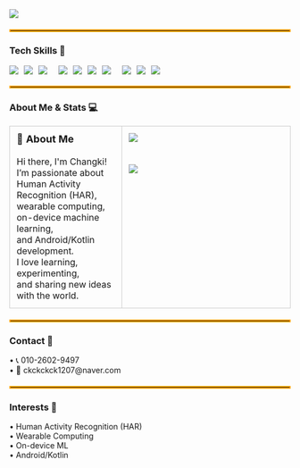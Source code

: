 <!-- Header -->
<img src="https://capsule-render.vercel.app/api?type=venom&color=auto&height=200&section=header&text=Welcome%20to%20Changki%27s%20Github&fontSize=40#gh-light-mode-only" />
<hr style="border: 2px solid #ffa500; margin: 20px 0;" />

<!-- Tech Skills -->
<h3>Tech Skills 🚀</h3>
<div style="display:flex; flex-wrap:wrap; gap:10px; align-items:center;">
  <img src="https://img.shields.io/badge/python-%233776AB.svg?&style=for-the-badge&logo=python&logoColor=white" />
  <img src="https://img.shields.io/badge/kotlin-%230095D5.svg?&style=for-the-badge&logo=kotlin&logoColor=white" />
  <img src="https://img.shields.io/badge/java-%23007396.svg?&style=for-the-badge&logo=java&logoColor=white" /><br>
  <img src="https://img.shields.io/badge/tensorflow-%23FF6F00.svg?&style=for-the-badge&logo=tensorflow&logoColor=white" />
  <img src="https://img.shields.io/badge/scikit--learn-%23F7931E.svg?&style=for-the-badge&logo=scikit-learn&logoColor=black" />
  <img src="https://img.shields.io/badge/ubuntu-%23E95420.svg?&style=for-the-badge&logo=ubuntu&logoColor=white" />
  <img src="https://img.shields.io/badge/git-%23F05032.svg?&style=for-the-badge&logo=git&logoColor=white" /><br>
  <img src="https://img.shields.io/badge/android-%233DDC84.svg?&style=for-the-badge&logo=android&logoColor=black" />
  <img src="https://img.shields.io/badge/pandas-%23150458.svg?&style=for-the-badge&logo=pandas&logoColor=white" />
  <img src="https://img.shields.io/badge/numpy-%23013243.svg?&style=for-the-badge&logo=numpy&logoColor=white" />
</div>

<hr style="border: 2px solid #ffa500; margin: 20px 0;" />

<h3>About Me & Stats 💻</h3>
<table width="100%" style="table-layout:fixed; border-collapse:collapse;">
  <tr>
    <td style="vertical-align: top; padding: 12px; width: 40%; border: 1px solid #ccc;">
      <strong style="font-size:18px;">👋 About Me</strong><br><br>
      Hi there, I'm Changki!  
      I’m passionate about <br>Human Activity Recognition (HAR),<br> 
      wearable computing, on-device machine learning,<br> 
      and Android/Kotlin development.<br>  
      I love learning, experimenting, <br>
      and sharing new ideas with the world.
    </td>
    <td style="vertical-align: top; padding: 12px; width: 60%; border: 1px solid #ccc;">
      <img src="https://github-readme-stats.vercel.app/api/top-langs/?username=changkey-bit&layout=compact" style="max-width:100%; height:auto; display:block;" />
      <br><br>
      <img src="https://github-readme-stats.vercel.app/api?username=changkey-bit&show_icons=true" style="max-width:100%; height:auto; display:block;" />
    </td>
  </tr>
</table>

<hr style="border: 2px solid #ffa500; margin: 20px 0;" />
<h3>Contact 🤙</h3>
<p>
  • 📞 010-2602-9497<br>
  • 📧 ckckckck1207@naver.com
</p>

<hr style="border: 2px solid #ffa500; margin: 20px 0;" />
<h3>Interests 💫</h3>
<p>
  • Human Activity Recognition (HAR)<br>
  • Wearable Computing <br>
  • On-device ML <br>
  • Android/Kotlin  
</p>
